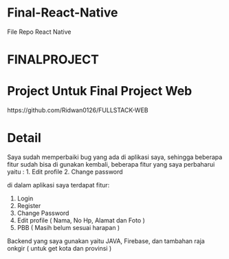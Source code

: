 # Final-React-Native

File Repo React Native

<h1>FINALPROJECT</h1>


<h1>Project Untuk Final Project Web</h1>
<link>https://github.com/Ridwan0126/FULLSTACK-WEB</link>

<h1> Detail </h1>


<p>
Saya sudah memperbaiki bug yang ada di aplikasi saya, sehingga beberapa fitur sudah bisa di gunakan kembali, beberapa fitur yang saya perbaharui yaitu :
  1. Edit profile 
  2. Change password 
  
  di dalam aplikasi saya terdapat fitur:
  
  1. Login
  2. Register
  3. Change Password
  4. Edit profile ( Nama, No Hp, Alamat dan Foto )
  5. PBB ( Masih belum sesuai harapan )
  
  Backend yang saya gunakan yaitu JAVA, Firebase, dan tambahan raja onkgir ( untuk get kota dan provinsi )
</p>


